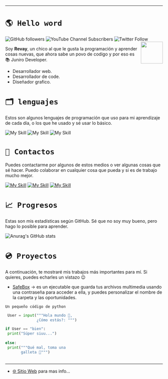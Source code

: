 
---
# ``🌎 Hello word``
![GitHub followers](https://img.shields.io/github/followers/revay3d) ![YouTube Channel Subscribers](https://img.shields.io/youtube/channel/subscribers/UCE7NWSOlaZ4IOXfIuBip_kQ) ![Twitter Follow](https://img.shields.io/twitter/follow/revayDev) <img align='right' src="https://i.ibb.co/zr4fNfh/Iz6o-UDs-AAAAASUVORK5-CYII.png" width="70">

Soy **Revay**, un chico al que le gusta la programación y aprender cosas nuevas, que ahora sabe un povo de codigo y por eso es 📚 Juniro Developer.

* Desarrollador web.
* Desarrollador de code.
* Diseñador grafico.

# ``🗂 lenguajes``
Estos son algunos lenguajes de programación que uso para mi aprendizaje de cada día, o los que he usado y sé usar lo básico.

![My Skill](https://skillicons.dev/icons?i=py) ![My Skill](https://skillicons.dev/icons?i=html) ![My Skill](https://skillicons.dev/icons?i=css) 

# ``📣 Contactos``
Puedes contactarme por algunos de estos medios o ver algunas cosas que sé hacer. Puedo colaborar en cualquier cosa que pueda y si es de trabajo mucho mejor.

[![My Skill](https://skillicons.dev/icons?i=discord)](https://discord.com/users/1066481602403766313) [![My Skill](https://skillicons.dev/icons?i=twitter)](https://twitter.com/revayDev?s=09) [![My Skill](https://skillicons.dev/icons?i=github)](https://github.com/Revay3d) 

# ``📈 Progresos``
Estas son mis estadísticas según GitHub. Sé que no soy muy bueno, pero hago lo posible para aprender.

![Anurag's GitHub stats](https://github-readme-stats.vercel.app/api?username=revay3d&show_icons=true&theme=radical)


# ``💿 Proyectos``
A continuación, te mostraré mis trabajos más importantes para mí. Si quieres, puedes echarles un vistazo 😉

* [SafeBox](https://github.com/Revay3d/SafeBox) -> es un ejecutable que guarda tus archivos multimedia usando una contraseña para acceder a ella, y puedes personalizar el nombre de la carpeta y las oportunidades.

`Un pequeño código de python`
```Python
 User = input("""Hola mundo 👋,
              ¿Cómo estás?: """)

if User == "bien":
 print("Súper siuu...")
 
else:
 print("""Qué mal, toma una 
       galleta 🍪""")
 
```
---

* [🌐 Sitio Web](https://revaydev.neocities.org/) para mas info...